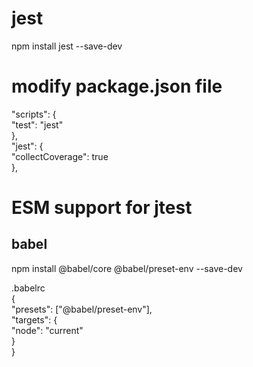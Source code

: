 # jest 
npm install jest --save-dev

# modify package.json file

  "scripts": {  
      "test": "jest"  
    },  
    "jest": {  
      "collectCoverage": true  
    },  

# ESM support for jtest
## babel
npm install @babel/core @babel/preset-env --save-dev

.babelrc  
  {  
      "presets": ["@babel/preset-env"],  
      "targets": {  
        "node": "current"  
      }  
  }  
